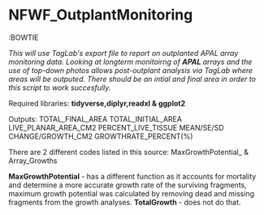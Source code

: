 # NFWF_OutplantMonitoring
:BOWTIE

*This will use TagLab's export file to report on outplanted APAL array monitoring data. Looking at longterm monitoirng of **APAL** arrays and the use of top-down photos allows post-outplant analysis via TagLab where areas will be outputed. There should be an intial and final area in order to this script to work succesfully.* 

Required libraries: **tidyverse,diplyr,readxl & ggplot2**

Outputs: 
 TOTAL_FINAL_AREA
 TOTAL_INITIAL_AREA
 LIVE_PLANAR_AREA_CM2 
 PERCENT_LIVE_TISSUE
 MEAN/SE/SD
 CHANGE/GROWTH_CM2
 GROWTHRATE_PERCENT(%)

There are 2 different codes listed in this source: MaxGrowthPotential_ & Array_Growths

**MaxGrowthPotential** - has a different function as it accounts for mortality and determine a more accurate growth rate of the surviving fragments, maximum growth potential was calculated by removing dead and missing fragments from the growth analyses.
**TotalGrowth** - does not do that.

